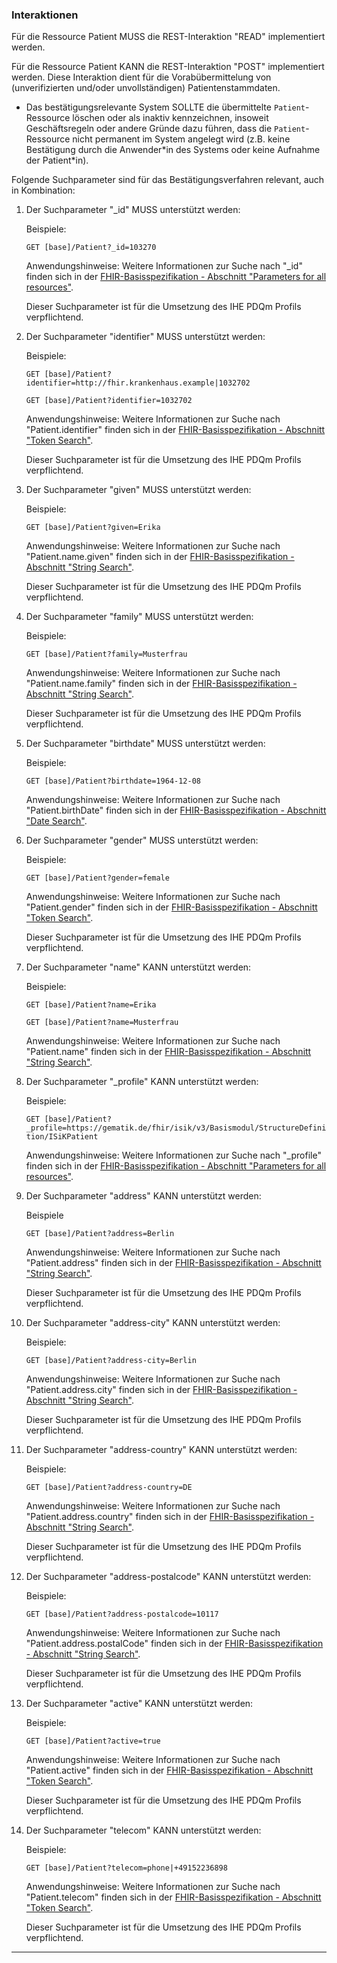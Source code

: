 ### Interaktionen

Für die Ressource Patient MUSS die REST-Interaktion "READ" implementiert werden.

Für die Ressource Patient KANN die REST-Interaktion "POST" implementiert werden. Diese Interaktion dient für die Vorabübermittelung von (unverifizierten und/oder unvollständigen) Patientenstammdaten.

* Das bestätigungsrelevante System SOLLTE die übermittelte ```Patient```-Ressource löschen oder als inaktiv kennzeichnen, insoweit Geschäftsregeln oder andere Gründe dazu führen, dass die ```Patient```-Ressource nicht permanent im System angelegt wird (z.B. keine Bestätigung durch die Anwender\*in des Systems oder keine Aufnahme der Patient\*in).

Folgende Suchparameter sind für das Bestätigungsverfahren relevant, auch in Kombination:

1. Der Suchparameter "_id" MUSS unterstützt werden:

    Beispiele:

    ```GET [base]/Patient?_id=103270```

    Anwendungshinweise: Weitere Informationen zur Suche nach "_id" finden sich in der [FHIR-Basisspezifikation - Abschnitt "Parameters for all resources"](https://hl7.org/fhir/R4/search.html#all).

    Dieser Suchparameter ist für die Umsetzung des IHE PDQm Profils verpflichtend.

1. Der Suchparameter "identifier" MUSS unterstützt werden:

    Beispiele:

    ```GET [base]/Patient?identifier=http://fhir.krankenhaus.example|1032702```

    ```GET [base]/Patient?identifier=1032702```

    Anwendungshinweise: Weitere Informationen zur Suche nach "Patient.identifier" finden sich in der [FHIR-Basisspezifikation - Abschnitt "Token Search"](https://hl7.org/fhir/R4/search.html#token).

    Dieser Suchparameter ist für die Umsetzung des IHE PDQm Profils verpflichtend.

1. Der Suchparameter "given" MUSS unterstützt werden:

    Beispiele:

    ```GET [base]/Patient?given=Erika```

    Anwendungshinweise: Weitere Informationen zur Suche nach "Patient.name.given" finden sich in der [FHIR-Basisspezifikation - Abschnitt "String Search"](https://hl7.org/fhir/R4/search.html#string).

    Dieser Suchparameter ist für die Umsetzung des IHE PDQm Profils verpflichtend.

1. Der Suchparameter "family" MUSS unterstützt werden:

    Beispiele:

    ```GET [base]/Patient?family=Musterfrau```

    Anwendungshinweise: Weitere Informationen zur Suche nach "Patient.name.family" finden sich in der [FHIR-Basisspezifikation - Abschnitt "String Search"](https://hl7.org/fhir/R4/search.html#string).

    Dieser Suchparameter ist für die Umsetzung des IHE PDQm Profils verpflichtend.

1. Der Suchparameter "birthdate" MUSS unterstützt werden:

    Beispiele:

    ```GET [base]/Patient?birthdate=1964-12-08```

    Anwendungshinweise: Weitere Informationen zur Suche nach "Patient.birthDate" finden sich in der [FHIR-Basisspezifikation - Abschnitt "Date Search"](https://hl7.org/fhir/R4/search.html#date).

1. Der Suchparameter "gender" MUSS unterstützt werden:

    Beispiele:

    ```GET [base]/Patient?gender=female```

    Anwendungshinweise: Weitere Informationen zur Suche nach "Patient.gender" finden sich in der [FHIR-Basisspezifikation - Abschnitt "Token Search"](https://hl7.org/fhir/R4/search.html#token).

    Dieser Suchparameter ist für die Umsetzung des IHE PDQm Profils verpflichtend.

1. Der Suchparameter "name" KANN unterstützt werden:

    Beispiele:

    ```GET [base]/Patient?name=Erika```

    ```GET [base]/Patient?name=Musterfrau```

    Anwendungshinweise: Weitere Informationen zur Suche nach "Patient.name" finden sich in der [FHIR-Basisspezifikation - Abschnitt "String Search"](https://hl7.org/fhir/R4/search.html#string).

1. Der Suchparameter "_profile" KANN unterstützt werden:

    Beispiele:

    ```GET [base]/Patient?_profile=https://gematik.de/fhir/isik/v3/Basismodul/StructureDefinition/ISiKPatient```

    Anwendungshinweise: Weitere Informationen zur Suche nach "_profile" finden sich in der [FHIR-Basisspezifikation - Abschnitt "Parameters for all resources"](https://hl7.org/fhir/R4/search.html#all).

1. Der Suchparameter "address" KANN unterstützt werden:

    Beispiele

    ```GET [base]/Patient?address=Berlin```

    Anwendungshinweise: Weitere Informationen zur Suche nach "Patient.address" finden sich in der [FHIR-Basisspezifikation - Abschnitt "String Search"](https://hl7.org/fhir/R4/search.html#string).

    Dieser Suchparameter ist für die Umsetzung des IHE PDQm Profils verpflichtend.

1. Der Suchparameter "address-city" KANN unterstützt werden:

    Beispiele:

    ```GET [base]/Patient?address-city=Berlin```

    Anwendungshinweise: Weitere Informationen zur Suche nach "Patient.address.city" finden sich in der [FHIR-Basisspezifikation - Abschnitt "String Search"](https://hl7.org/fhir/R4/search.html#string).

    Dieser Suchparameter ist für die Umsetzung des IHE PDQm Profils verpflichtend.

1. Der Suchparameter "address-country" KANN unterstützt werden:

    Beispiele:

    ```GET [base]/Patient?address-country=DE```

    Anwendungshinweise: Weitere Informationen zur Suche nach "Patient.address.country" finden sich in der [FHIR-Basisspezifikation - Abschnitt "String Search"](https://hl7.org/fhir/R4/search.html#string).

    Dieser Suchparameter ist für die Umsetzung des IHE PDQm Profils verpflichtend.

1. Der Suchparameter "address-postalcode" KANN unterstützt werden:

    Beispiele:

    ```GET [base]/Patient?address-postalcode=10117```

    Anwendungshinweise: Weitere Informationen zur Suche nach "Patient.address.postalCode" finden sich in der [FHIR-Basisspezifikation - Abschnitt "String Search"](https://hl7.org/fhir/R4/search.html#string).

    Dieser Suchparameter ist für die Umsetzung des IHE PDQm Profils verpflichtend.

1. Der Suchparameter "active" KANN unterstützt werden:

    Beispiele:

    ```GET [base]/Patient?active=true```

    Anwendungshinweise: Weitere Informationen zur Suche nach "Patient.active" finden sich in der [FHIR-Basisspezifikation - Abschnitt "Token Search"](https://hl7.org/fhir/R4/search.html#token).

    Dieser Suchparameter ist für die Umsetzung des IHE PDQm Profils verpflichtend.

1. Der Suchparameter "telecom" KANN unterstützt werden:

    Beispiele:

    ```GET [base]/Patient?telecom=phone|+49152236898```

    Anwendungshinweise: Weitere Informationen zur Suche nach "Patient.telecom" finden sich in der [FHIR-Basisspezifikation - Abschnitt "Token Search"](https://hl7.org/fhir/R4/search.html#token).

    Dieser Suchparameter ist für die Umsetzung des IHE PDQm Profils verpflichtend.

---